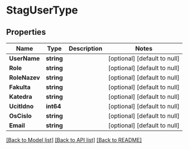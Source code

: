# StagUserType

## Properties
Name | Type | Description | Notes
------------ | ------------- | ------------- | -------------
**UserName** | **string** |  | [optional] [default to null]
**Role** | **string** |  | [optional] [default to null]
**RoleNazev** | **string** |  | [optional] [default to null]
**Fakulta** | **string** |  | [optional] [default to null]
**Katedra** | **string** |  | [optional] [default to null]
**UcitIdno** | **int64** |  | [optional] [default to null]
**OsCislo** | **string** |  | [optional] [default to null]
**Email** | **string** |  | [optional] [default to null]

[[Back to Model list]](../README.md#documentation-for-models) [[Back to API list]](../README.md#documentation-for-api-endpoints) [[Back to README]](../README.md)

